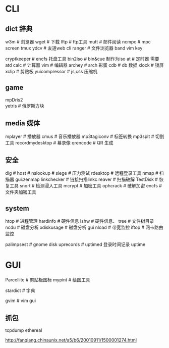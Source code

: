 # CLI


## dict 辞典

w3m                # 浏览器
wget               # 下载
lftp               # ftp工具
mutt               # 邮件阅读
ncmpc              # mpc
screen
tmux
ydcv               # 友道web cli
ranger             # 文件浏览器 band vim key



cryptkeeper        # encfs 托盘工具
bin2iso            # bin&cue 制作为iso
at                 # 定时器  需要atd
calc               # 计算器
vim                # 编辑器
archey             # arch 彩蛋
cdb                # db 数据
xlock              # 锁屏
xclip              # 剪贴板
yuicompressor      # js,css 压缩机

## game

mpDris2  
yetris             # 俄罗斯方块


## media 媒体

mplayer            # 播放器
cmus               # 音乐播放器
mp3tagiconv        # 标签转换
mp3splt            # 切割工具
recordmydesktop    # 幕录像
qrencode           # QR 生成

## 安全

dig                # 
host               # 
nslookup           # 
siege              # 压力测试
rdesktop           # 远程登录工具
nmap               # 扫描器 gui:zenmap
linkchecker        # 链接扫描linkc
reaver             # 扫描破解
TestDisk           # 恢复工具
snort              # 检测浸入工具
mcrypt             # 加密工具
ophcrack           # 破解加密
encfs              # 文件夹加密工具

## system 

htop               # 进程管理
hardinfo           # 硬件信息
lshw               # 硬件信息、
tree               # 文件树目录
ncdu               # 磁盘分析
xdiskusage         # 磁盘分析 gui
nload              # 带宽监控
iftop              # 网卡路由监控

palimpsest         # gnome disk
uprecords          # uptimed 登录时间记录 uptime

# GUI

Parcellite          # 剪贴板图标
mypint              # 绘图工具

stardict            # 字典

gvim                # vim gui


## 抓包

tcpdump
ethereal

http://fanqiang.chinaunix.net/a5/b6/20010911/1500001274.html



